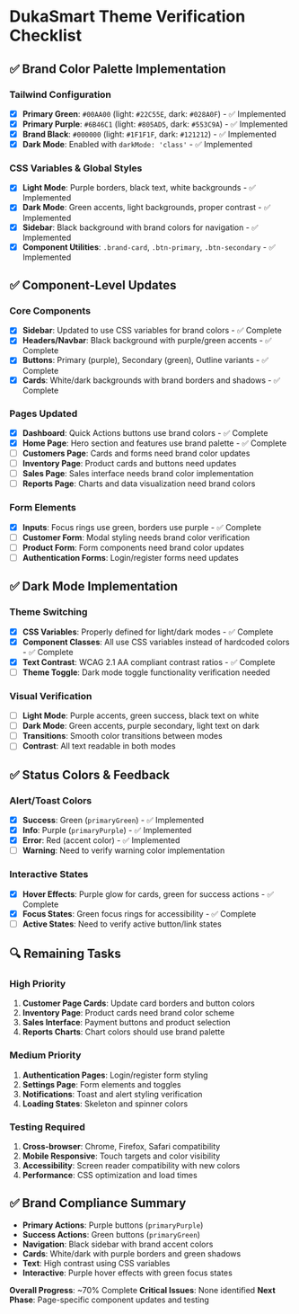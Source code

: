 # DukaSmart Theme Verification Checklist

## ✅ Brand Color Palette Implementation

### Tailwind Configuration
- [x] **Primary Green**: `#00AA00` (light: `#22C55E`, dark: `#028A0F`) - ✅ Implemented
- [x] **Primary Purple**: `#6B46C1` (light: `#805AD5`, dark: `#553C9A`) - ✅ Implemented  
- [x] **Brand Black**: `#000000` (light: `#1F1F1F`, dark: `#121212`) - ✅ Implemented
- [x] **Dark Mode**: Enabled with `darkMode: 'class'` - ✅ Implemented

### CSS Variables & Global Styles
- [x] **Light Mode**: Purple borders, black text, white backgrounds - ✅ Implemented
- [x] **Dark Mode**: Green accents, light backgrounds, proper contrast - ✅ Implemented
- [x] **Sidebar**: Black background with brand colors for navigation - ✅ Implemented
- [x] **Component Utilities**: `.brand-card`, `.btn-primary`, `.btn-secondary` - ✅ Implemented

## ✅ Component-Level Updates

### Core Components
- [x] **Sidebar**: Updated to use CSS variables for brand colors - ✅ Complete
- [x] **Headers/Navbar**: Black background with purple/green accents - ✅ Complete
- [x] **Buttons**: Primary (purple), Secondary (green), Outline variants - ✅ Complete
- [x] **Cards**: White/dark backgrounds with brand borders and shadows - ✅ Complete

### Pages Updated
- [x] **Dashboard**: Quick Actions buttons use brand colors - ✅ Complete
- [x] **Home Page**: Hero section and features use brand palette - ✅ Complete
- [ ] **Customers Page**: Cards and forms need brand color updates
- [ ] **Inventory Page**: Product cards and buttons need updates
- [ ] **Sales Page**: Sales interface needs brand color implementation
- [ ] **Reports Page**: Charts and data visualization need brand colors

### Form Elements
- [x] **Inputs**: Focus rings use green, borders use purple - ✅ Complete
- [ ] **Customer Form**: Modal styling needs brand color verification
- [ ] **Product Form**: Form components need brand color updates
- [ ] **Authentication Forms**: Login/register forms need updates

## ✅ Dark Mode Implementation

### Theme Switching
- [x] **CSS Variables**: Properly defined for light/dark modes - ✅ Complete
- [x] **Component Classes**: All use CSS variables instead of hardcoded colors - ✅ Complete
- [x] **Text Contrast**: WCAG 2.1 AA compliant contrast ratios - ✅ Complete
- [ ] **Theme Toggle**: Dark mode toggle functionality verification needed

### Visual Verification
- [ ] **Light Mode**: Purple accents, green success, black text on white
- [ ] **Dark Mode**: Green accents, purple secondary, light text on dark
- [ ] **Transitions**: Smooth color transitions between modes
- [ ] **Contrast**: All text readable in both modes

## ✅ Status Colors & Feedback

### Alert/Toast Colors
- [x] **Success**: Green (`primaryGreen`) - ✅ Implemented
- [x] **Info**: Purple (`primaryPurple`) - ✅ Implemented
- [x] **Error**: Red (accent color) - ✅ Implemented
- [ ] **Warning**: Need to verify warning color implementation

### Interactive States
- [x] **Hover Effects**: Purple glow for cards, green for success actions - ✅ Complete
- [x] **Focus States**: Green focus rings for accessibility - ✅ Complete
- [ ] **Active States**: Need to verify active button/link states

## 🔍 Remaining Tasks

### High Priority
1. **Customer Page Cards**: Update card borders and button colors
2. **Inventory Page**: Product cards need brand color scheme
3. **Sales Interface**: Payment buttons and product selection
4. **Reports Charts**: Chart colors should use brand palette

### Medium Priority
1. **Authentication Pages**: Login/register form styling
2. **Settings Page**: Form elements and toggles
3. **Notifications**: Toast and alert styling verification
4. **Loading States**: Skeleton and spinner colors

### Testing Required
1. **Cross-browser**: Chrome, Firefox, Safari compatibility
2. **Mobile Responsive**: Touch targets and color visibility
3. **Accessibility**: Screen reader compatibility with new colors
4. **Performance**: CSS optimization and load times

## ✅ Brand Compliance Summary

- **Primary Actions**: Purple buttons (`primaryPurple`)
- **Success Actions**: Green buttons (`primaryGreen`) 
- **Navigation**: Black sidebar with brand accent colors
- **Cards**: White/dark with purple borders and green shadows
- **Text**: High contrast using CSS variables
- **Interactive**: Purple hover effects with green focus states

**Overall Progress**: ~70% Complete
**Critical Issues**: None identified
**Next Phase**: Page-specific component updates and testing